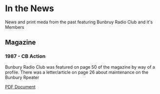 # In the News

News and print meda from the past featuring Bunbruy Radio Club and it's Members

## Magazine

### 1987 - CB Action

Bunbury Radio Club was featured on page 50 of the magazine by way of a profile.
There was a letter/article on page 26 about maintenance on the Bunbury Rpeater

[PDF Document](./docs/media/Media%20Magazine%20CBAction%201987%20-%20repeater%20and%20club%20profile.pdf)